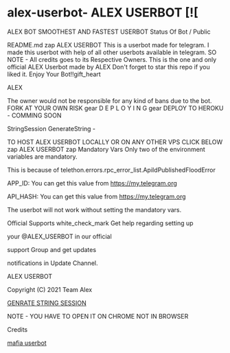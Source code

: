 


# alex-userbot- ALEX USERBOT [![

ALEX BOT SMOOTHEST AND FASTEST USERBOT Status Of Bot / Public

README.md zap ALEX USERBOT This is a userbot made for telegram. I made this userbot with help of all other userbots available in telegram. SO NOTE - All credits goes to its Respective Owners. This is the one and only official ALEX Userbot made by ALEX Don't forget to star this repo if you liked it. Enjoy Your Bot!!gift_heart

ALEX

The owner would not be responsible for any kind of bans due to the bot. FORK AT YOUR OWN RISK gear D E P L O Y I N G gear DEPLOY TO HEROKU - COMMING SOON

StringSession GenerateString -

TO HOST ALEX USERBOT LOCALLY OR ON ANY OTHER VPS CLICK BELOW zap ALEX USERBOT zap Mandatory Vars Only two of the environment variables are mandatory.

This is because of telethon.errors.rpc_error_list.ApiIdPublishedFloodError

APP_ID: You can get this value from https://my.telegram.org

API_HASH: You can get this value from https://my.telegram.org

The userbot will not work without setting the mandatory vars.

Official Supports white_check_mark Get help regarding setting up

your @ALEX_USERBOT in our official

support Group and get updates

notifications in Update Channel.

ALEX USERBOT

Copyright (C) 2021 Team Alex


[GENRATE STRING SESSION](https://t.me/SessionGeneratorBot)



NOTE - YOU HAVE TO OPEN IT ON CHROME NOT IN BROWSER




Credits

[mafia userbot](https://github.com/MafiaBotOP)

